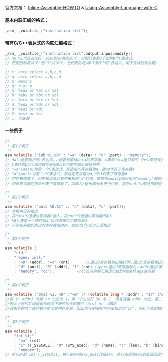 官方文档： [Inline-Assembly-HOWTO](http://www.ibiblio.org/gferg/ldp/GCC-Inline-Assembly-HOWTO.html) & [Using-Assembly-Language-with-C](https://gcc.gnu.org/onlinedocs/gcc/Using-Assembly-Language-with-C.html#Using-Assembly-Language-with-C)  

#### 基本内联汇编的格式：
```c
_asm_ _volatile_("instruction list");
```
#### 带有C/C++表达式的内联汇编格式：
```c
_asm_ _volatile_("instruction list":output:input:modify);
// %0,%1代表占位符，从%0到%9共有10个，分别代表第0个到第9个C表达式。
// 匹配限制符从"0"到"9"共10个，也代表的是从0个到9个的C表达式，用于先读后写处理。

// r: auto select a,b,c,d
// q: auto select a,b,c,d
// m: memory
// g: r or m
// a: %eax or %ax or %al
// b: %ebx or %bx or %bl
// c: %ecx or %cx or %cl
// d: %edx or %dx or %dl
// D: %edi or %di
// S: %esi or %si
// i: 立即数
```

#### 一些例子
```c
/*
 * 第1个例子
 */
asm volatile ("inb %1,%0" : "=a" (data) : "d" (port) : "memory");
// data是要输出的c表达式，a是要赋值给data的寄存器，=表示data是只写的（什么都没有表示data是只读的，+表示data是可读写的）
// C表达式port通过寄存器d输入到当前内联汇编语句中
// "=a"(data)为第一个C表达式，其指定的寄存器为a，故%0代表了寄存器a
// "d"(port)为第二个C表达式，其指定寄存器为d,故%1代表了寄存器d
// 内存被修改了，但在输出表达式中未指明"m"约束，故需在modify部分指明"memory"被修改了。
// 如果寄存器在指令列表中被修改了，而输入/输出部分未进行约束，需在modify部分指明这一点。

/*
 * 第2个例子
 */
asm volatile ("outb %0,%1" :: "a" (data), "d" (port));
// 本例中没有输出
// 将data的值通过寄存器a输入，将port的值通过寄存器d输入
// %0代表第一个寄存器a,%1代表第二个寄存器d
// 不存在未被约束过的寄存器或内存，故modify部分无须指定

/*
 * 第3个例子
 */
asm volatile (
    "cld;"
    "repne; insl;"
    : "=D" (addr), "=c" (cnt)		//通过D寄存器输出给addr,通过c寄存器输出给cnt
    : "d" (port), "0" (addr), "1" (cnt)	//port通过d寄存器输入，addr通过D寄存器输入，cnt通过c寄存器输入
    : "memory", "cc");			//cc表示内联汇编语句会影响到eflags寄存器

/*
 * 第4个例子
 */
asm volatile ("btsl %1, %0" :"=m" (* (volatile long * )addr) : "Ir" (nr));
//将 (* addr) 的第 nr 位设为 1。第一个占位符 %0 与 C  语言变量 addr 对应，第二个占位符 %1 与 C 语言变量 nr 对应。
//因此上面的汇编语句代码与下面的伪代码等价：btsl nr, ADDR
//该指令的两个操作数不能全是内存变量，因此将nr的限定字符串指定为“Ir”，将nr与立即数或者寄存器相关联，这样两个操作数中只有addr为内存变量。

/*
 * 第5个例子
 */
asm volatile (
    "int %1;"
    : "=a" (ret)
    : "i" (T_SYSCALL), "0" (SYS_exec), "d" (name), "c" (len), "b" (binary), "D" (size)
    : "memory");
// 执行的是 int T_SYSCALL, 执行前先将SYS_exec传给eax，执行完后将eax的值返回给ret。这实际上是系统调用的指令。
```
